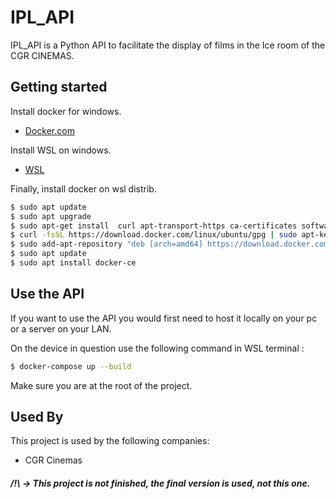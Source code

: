 # IPL_API

IPL_API is a Python API to facilitate the display of films in the Ice room of the CGR CINEMAS.

## Getting started

Install docker for windows.

- [Docker.com](https://www.docker.com/)

Install WSL on windows.

- [WSL](https://learn.microsoft.com/fr-fr/windows/wsl/install)

Finally, install docker on wsl distrib.

```bash
$ sudo apt update
$ sudo apt upgrade
$ sudo apt-get install  curl apt-transport-https ca-certificates software-properties-common
$ curl -fsSL https://download.docker.com/linux/ubuntu/gpg | sudo apt-key add -
$ sudo add-apt-repository "deb [arch=amd64] https://download.docker.com/linux/ubuntu $(lsb_release -cs) stable"
$ sudo apt update
$ sudo apt install docker-ce
```
## Use the API

If you want to use the API you would first need to host it locally on your pc or a server on your LAN.

On the device in question use the following command in WSL terminal :
```bash
$ docker-compose up --build
```
Make sure you are at the root of the project.
## Used By
This project is used by the following companies:

- CGR Cinemas

##### /!\ -> This project is not finished, the final version is used, not this one.
